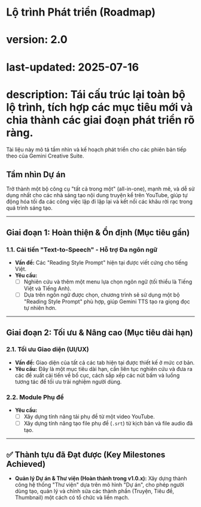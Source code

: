 # Lộ trình Phát triển (Roadmap)
# version: 2.0
# last-updated: 2025-07-16
# description: Tái cấu trúc lại toàn bộ lộ trình, tích hợp các mục tiêu mới và chia thành các giai đoạn phát triển rõ ràng.

Tài liệu này mô tả tầm nhìn và kế hoạch phát triển cho các phiên bản tiếp theo của Gemini Creative Suite.

## Tầm nhìn Dự án
Trở thành một bộ công cụ "tất cả trong một" (all-in-one), mạnh mẽ, và dễ sử dụng nhất cho các nhà sáng tạo nội dung truyện kể trên YouTube, giúp tự động hóa tối đa các công việc lặp đi lặp lại và kết nối các khâu rời rạc trong quá trình sáng tạo.

---

## Giai đoạn 1: Hoàn thiện & Ổn định (Mục tiêu gần)

### 1.1. Cải tiến "Text-to-Speech" - Hỗ trợ Đa ngôn ngữ
* **Vấn đề:** Các "Reading Style Prompt" hiện tại được viết cứng cho tiếng Việt.
* **Yêu cầu:**
    * [ ] Nghiên cứu và thêm một menu lựa chọn ngôn ngữ (tối thiểu là Tiếng Việt và Tiếng Anh).
    * [ ] Dựa trên ngôn ngữ được chọn, chương trình sẽ sử dụng một bộ "Reading Style Prompt" phù hợp, giúp Gemini TTS tạo ra giọng đọc tự nhiên hơn.

---

## Giai đoạn 2: Tối ưu & Nâng cao (Mục tiêu dài hạn)

### 2.1. Tối ưu Giao diện (UI/UX)
* **Vấn đề:** Giao diện của tất cả các tab hiện tại được thiết kế ở mức cơ bản.
* **Yêu cầu:** Đây là một mục tiêu dài hạn, cần liên tục nghiên cứu và đưa ra các đề xuất cải tiến về bố cục, cách sắp xếp các nút bấm và luồng tương tác để tối ưu trải nghiệm người dùng.

### 2.2. Module Phụ đề
* **Yêu cầu:**
    * [ ] Xây dựng tính năng tải phụ đề từ một video YouTube.
    * [ ] Xây dựng tính năng tạo file phụ đề (`.srt`) từ kịch bản và file audio đã tạo.

---

## ✅ Thành tựu đã Đạt được (Key Milestones Achieved)

* **Quản lý Dự án & Thư viện (Hoàn thành trong v1.0.x):** Xây dựng thành công hệ thống "Thư viện" dựa trên mô hình "Dự án", cho phép người dùng tạo, quản lý và chỉnh sửa các thành phần (Truyện, Tiêu đề, Thumbnail) một cách có tổ chức và liền mạch.